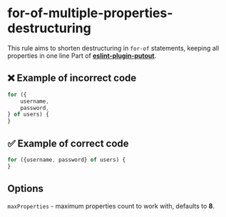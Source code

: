 # for-of-multiple-properties-destructuring

This rule aims to shorten destructuring in `for-of` statements, keeping all properties in one line
Part of [**eslint-plugin-putout**](https://github.com/coderaiser/putout/tree/master/packages/eslint-plugin-putout#rules).



## ❌ Example of incorrect code

```js
for ({
    username,
    password,
} of users) {
}
```

## ✅ Example of correct code

```js
for ({username, password} of users) {
}
```

## Options

`maxProperties` - maximum properties count to work with, defaults to **8**.

